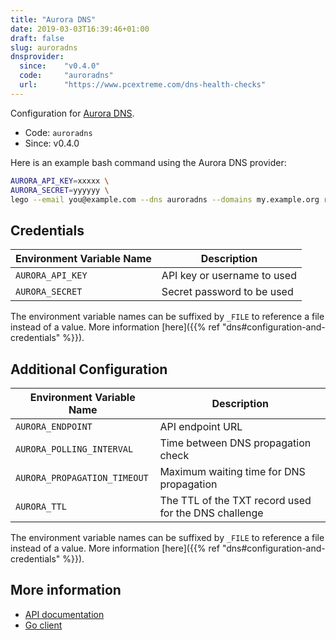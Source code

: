 ```yaml
---
title: "Aurora DNS"
date: 2019-03-03T16:39:46+01:00
draft: false
slug: auroradns
dnsprovider:
  since:    "v0.4.0"
  code:     "auroradns"
  url:      "https://www.pcextreme.com/dns-health-checks"
---
```


<!-- THIS DOCUMENTATION IS AUTO-GENERATED. PLEASE DO NOT EDIT. -->
<!-- providers/dns/auroradns/auroradns.toml -->
<!-- THIS DOCUMENTATION IS AUTO-GENERATED. PLEASE DO NOT EDIT. -->


Configuration for [Aurora DNS](https://www.pcextreme.com/dns-health-checks).


<!--more-->

- Code: `auroradns`
- Since: v0.4.0


Here is an example bash command using the Aurora DNS provider:

```bash
AURORA_API_KEY=xxxxx \
AURORA_SECRET=yyyyyy \
lego --email you@example.com --dns auroradns --domains my.example.org run
```




## Credentials

| Environment Variable Name | Description |
|-----------------------|-------------|
| `AURORA_API_KEY` | API key or username to used |
| `AURORA_SECRET` | Secret password to be used |

The environment variable names can be suffixed by `_FILE` to reference a file instead of a value.
More information [here]({{% ref "dns#configuration-and-credentials" %}}).


## Additional Configuration

| Environment Variable Name | Description |
|--------------------------------|-------------|
| `AURORA_ENDPOINT` | API endpoint URL |
| `AURORA_POLLING_INTERVAL` | Time between DNS propagation check |
| `AURORA_PROPAGATION_TIMEOUT` | Maximum waiting time for DNS propagation |
| `AURORA_TTL` | The TTL of the TXT record used for the DNS challenge |

The environment variable names can be suffixed by `_FILE` to reference a file instead of a value.
More information [here]({{% ref "dns#configuration-and-credentials" %}}).




## More information

- [API documentation](https://libcloud.readthedocs.io/en/latest/dns/drivers/auroradns.html#api-docs)
- [Go client](https://github.com/nrdcg/auroradns)

<!-- THIS DOCUMENTATION IS AUTO-GENERATED. PLEASE DO NOT EDIT. -->
<!-- providers/dns/auroradns/auroradns.toml -->
<!-- THIS DOCUMENTATION IS AUTO-GENERATED. PLEASE DO NOT EDIT. -->

